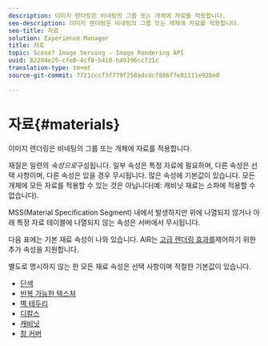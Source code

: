 ```yaml
---
description: 이미지 렌더링은 비네팅의 그룹 또는 개체에 자료를 적용합니다.
seo-description: 이미지 렌더링은 비네팅의 그룹 또는 개체에 자료를 적용합니다.
seo-title: 자료
solution: Experience Manager
title: 자료
topic: Scene7 Image Serving - Image Rendering API
uuid: 82284e25-cfe0-4cf8-b410-b49196cc721c
translation-type: tm+mt
source-git-commit: 7721cccf3f779f258adcdcf886f7e01111e92be0

---
```



# 자료{#materials}

이미지 렌더링은 비네팅의 그룹 또는 개체에 자료를 적용합니다.

재질은 일련의 *속성으로*&#x200B;구성됩니다. 일부 속성은 특정 자료에 필요하며, 다른 속성은 선택 사항이며, 다른 속성은 있을 경우 무시됩니다. 많은 속성에 기본값이 있습니다. 모든 개체에 모든 자료를 적용할 수 있는 것은 아닙니다(예: 캐비닛 재료는 소파에 적용할 수 없습니다).

MSS(Material Specification Segment) 내에서 발생하지만 위에 나열되지 않거나 아래 특정 자료 테이블에 나열되지 않는 속성은 서버에서 무시됩니다.

다음 표에는 기본 재료 속성이 나와 있습니다. AIR는 [고급 렌더링 효과를](../../../../../../ir-api/http-protocol/image-rendering-api-ref/c-ir-http-protocol-ref/c-ir-http-protocol-syntax-and-features/c-ir-advanced-render-effects/c-ir-advanced-render-effects.md#concept-bf8b6d8460244b9cacc7f4a3df4c5281)제어하기 위한 추가 속성을 지원합니다.

별도로 명시하지 않는 한 모든 재료 속성은 선택 사항이며 적절한 기본값이 있습니다.

* [단색](r-ir-solid-colors.md)
* [반복 가능한 텍스처](r-ir-repeatable-textures.md)
* [벽 테두리](r-ir-wall-borders.md)
* [디칼스](r-ir-decals.md)
* [캐비닛](r-ir-cabinets.md)
* [창 커버](r-ir-window-coverings.md)
